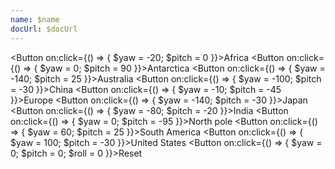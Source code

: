 ```yaml
---
name: $name
docUrl: $docUrl
---
```


<script lang="ts">
	import { spring } from 'svelte/motion';
	import { geoOrthographic } from 'd3-geo';
	import { index } from 'd3-array';
	import { scaleQuantize } from 'd3-scale';
	import { feature } from 'topojson-client';

	import { mdiChevronLeft, mdiChevronRight } from '@mdi/js';
	import { Button, Field } from 'svelte-ux'

	import Preview from '$lib/docs/Preview.svelte';
	import Chart, { Canvas, Svg } from '$lib/components/Chart.svelte';
	import GeoPath from '$lib/components/GeoPath.svelte';
	import Graticule from '$lib/components/Graticule.svelte';
	import Tooltip from '$lib/components/Tooltip.svelte';
	import TooltipItem from '$lib/components/TooltipItem.svelte';
	
	// TODO: Add SVG versoin with country clicking - https://observablehq.com/@benjamesdavis/orthopgragic-map

	export let data;

	const geojson = feature(data.geojson, data.geojson.objects.countries);

	const springOptions = { stiffness: .04 }

	const yaw = spring(0, springOptions);
	const pitch = spring(0, springOptions);
	const roll = spring(0, springOptions);
</script>

<Button on:click={() => { $yaw = -20; $pitch = 0 }}>Africa</Button>
<Button on:click={() => { $yaw = 0; $pitch = 90 }}>Antarctica</Button>
<Button on:click={() => { $yaw = -140; $pitch = 25 }}>Australia</Button>
<Button on:click={() => { $yaw = -100; $pitch = -30 }}>China</Button>
<Button on:click={() => { $yaw = -10; $pitch = -45 }}>Europe</Button>
<Button on:click={() => { $yaw = -140; $pitch = -30 }}>Japan</Button>
<Button on:click={() => { $yaw = -80; $pitch = -20 }}>India</Button>
<Button on:click={() => { $yaw = 0; $pitch = -95 }}>North pole</Button>
<Button on:click={() => { $yaw = 60; $pitch = 25 }}>South America</Button>
<Button on:click={() => { $yaw = 100; $pitch = -30 }}>United States</Button>
<Button on:click={() => { $yaw = 0; $pitch = 0; $roll = 0 }}>Reset</Button>

<Preview>
	<div class="h-[600px]">
		<Chart
			geo={{
				projection: geoOrthographic,
				geojson,
				rotate: {
					yaw: $yaw,
					pitch: $pitch,
					roll: $roll
				}
			}}
		>
			<Canvas>
				<GeoPath geojson={{ type: 'Sphere' }} fill="#93c5fd" />
			</Canvas>
			<Canvas>
				<Graticule stroke="rgba(0,0,0,.30)" />
			</Canvas>
			<Canvas>
				<GeoPath {geojson} fill="white"/>
			</Canvas>
		</Chart>
	</div>
</Preview>
